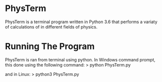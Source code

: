 # PhysTerm

PhysTerm is a terminal program written in Python 3.6 that performs a variaty of calculations of in different fields of physics.

# Running The Program
PhysTerm is ran from terminal using python. In Windows command prompt, this done using the following command:
      > python PhysTerm.py

and in Linux:
      > python3 PhysTerm.py
